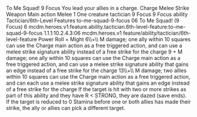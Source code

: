 <ability>
  <name>To Me Squad!</name>
  <cost>9 Focus</cost>
  <flavor>You lead your allies in a charge.</flavor>
  <keywords>
    <keyword>Charge</keyword>
    <keyword>Melee</keyword>
    <keyword>Strike</keyword>
    <keyword>Weapon</keyword>
  </keywords>
  <type>Main action</type>
  <distance>Melee 1</distance>
  <target>One creature</target>
  <metadata>
    <class>tactician</class>
    <cost>9 Focus</cost>
    <cost_amount>9</cost_amount>
    <cost_resource>Focus</cost_resource>
    <feature_type>ability</feature_type>
    <file_dpath>Tactician/6th-Level Features</file_dpath>
    <item_id>to-me-squad-9-focus</item_id>
    <item_index>06</item_index>
    <item_name>To Me Squad! (9 Focus)</item_name>
    <level>6</level>
    <scc>mcdm.heroes.v1:feature.ability.tactician.6th-level-feature:to-me-squad-9-focus</scc>
    <scdc>1.1.1:10.2.4.3:06</scdc>
    <source>mcdm.heroes.v1</source>
    <type>feature/ability/tactician/6th-level-feature</type>
  </metadata>
  <effects>
    <effect type="roll">
      <roll>Power Roll + Might</roll>
      <t1>6\\+\\ M damage; one ally within 10 squares can use the Charge main action as a free triggered action, and can use a melee strike signature ability instead of a free strike for the charge</t1>
      <t2>9 + M damage; one ally within 10 squares can use the Charge main action as a free triggered action, and can use a melee strike signature ability that gains an edge instead of a free strike for the charge</t2>
      <t3>13\\+\\ M damage; two allies within 10 squares can use the Charge main action as a free triggered action, and can each use a melee strike signature ability that gains an edge instead of a free strike for the charge</t3>
    </effect>
    <effect type="mundane">If the target is hit with two or more strikes as part of this ability and they have R &lt; STRONG, they are dazed (save ends). If the target is reduced to 0 Stamina before one or both allies has made their strike, the ally or allies can pick a different target.</effect>
  </effects>
</ability>
